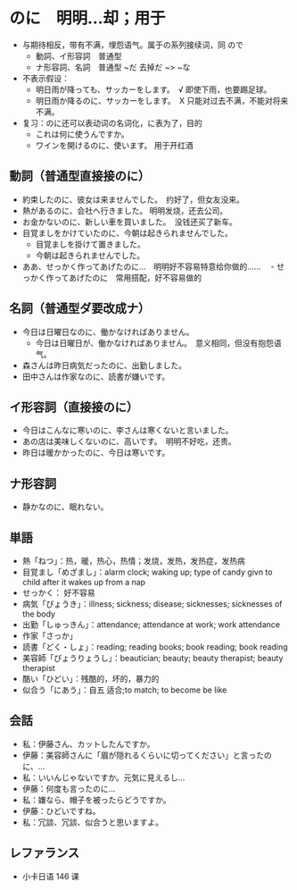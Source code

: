 # のに　明明…却；用于

- 与期待相反，带有不满，埋怨语气。属于の系列接续词，同 ので
  - 動詞、イ形容詞　普通型
  - ナ形容詞、名詞　普通型 ~だ 去掉だ ~> ~な
- 不表示假设：
  - 明日雨が降っても、サッカーをします。　√ 即使下雨，也要踢足球。
  - 明日雨か降るのに、サッカーをします。　X 只能对过去不满，不能对将来不满。
- 复习：のに还可以表动词の名词化，に表为了，目的
  - これは何に使うんですか。
  - ワインを開けるのに、使います。 用于开红酒

## 動詞（普通型直接接のに）

- 約束したのに、彼女は来ませんでした。　约好了，但女友没来。
- 熱があるのに、会社へ行きました。 明明发烧，还去公司。
- お金かないのに、新しい車を買いました。　没钱还买了新车。
- 目覚ましをかけていたのに、今朝は起きられませんでした。
  - 目覚ましを掛けて置きました。
  - 今朝は起きられませんでした。
- ああ、せっかく作ってあげたのに…　明明好不容易特意给你做的……
　- せっかく作ってあげたのに　常用搭配，好不容易做的

## 名詞（普通型ダ要改成ナ）

- 今日は日曜日なのに、働かなければありません。
  - 今日は日曜日が、働かなければありません。　意义相同，但没有抱怨语气。
- 森さんは昨日病気だったのに、出勤しました。
- 田中さんは作家なのに、読書が嫌いです。

## イ形容詞（直接接のに）

- 今日はこんなに寒いのに、李さんは寒くないと言いました。
- あの店は美味しくないのに、高いです。　明明不好吃，还贵。
- 昨日は暖かかったのに、今日は寒いです。

## ナ形容詞

- 静かなのに、眠れない。

## 単語

- 熱「ねつ」：热，暖，热心，热情；发烧，发热，发热症，发热病
- 目覚まし「めざまし」：alarm clock; waking up; type of candy givn to child after it wakes up from a nap
- せっかく： 好不容易
- 病気「びょうき」：illness; sickness; disease; sicknesses; sicknesses of the body
- 出勤「しゅっきん」：attendance; attendance at work; work attendance
- 作家「さっか」
- 読書「どく・しょ」：reading; reading books; book reading; book reading
- 美容師「びょうりょうし」：beautician; beauty; beauty therapist; beauty therapist
- 酷い「ひどい」：残酷的，坏的，暴力的
- 似合う「にあう」：自五 适合;to match; to become be like

## 会話

- 私：伊藤さん、カットしたんですか。
- 伊藤：美容師さんに「眉が隠れるくらいに切ってください」と言ったのに、…
- 私：いいんじゃないですか。元気に見えるし…
- 伊藤：何度も言ったのに…
- 私：嫌なら、帽子を被ったらどうですか。
- 伊藤：ひどいですね。
- 私：冗談、冗談、似合うと思いますよ。

## レファランス

- 小卡日语 146 课
